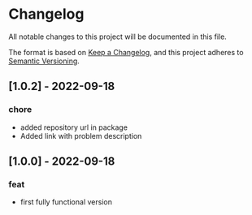 # Changelog

All notable changes to this project will be documented in this file.

The format is based on [Keep a Changelog](https://keepachangelog.com/en/1.0.0/),
and this project adheres to [Semantic Versioning](https://semver.org/spec/v2.0.0.html).


## [1.0.2] - 2022-09-18

### chore

-   added repository url in package
-   Added link with problem description

## [1.0.0] - 2022-09-18

### feat

-   first fully functional version
